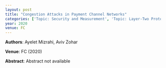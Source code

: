 ```yaml
---
layout: post
title: "Congestion Attacks in Payment Channel Networks"
categories: ['Topic: Security and Measurement', 'Topic: Layer-Two Protocols', '2020', 'Venue: FC']
year: 2020
venue: FC
---
```

**Authors**: Ayelet Mizrahi, Aviv Zohar

**Venue**: FC (2020)

**Abstract**: Abstract not available
